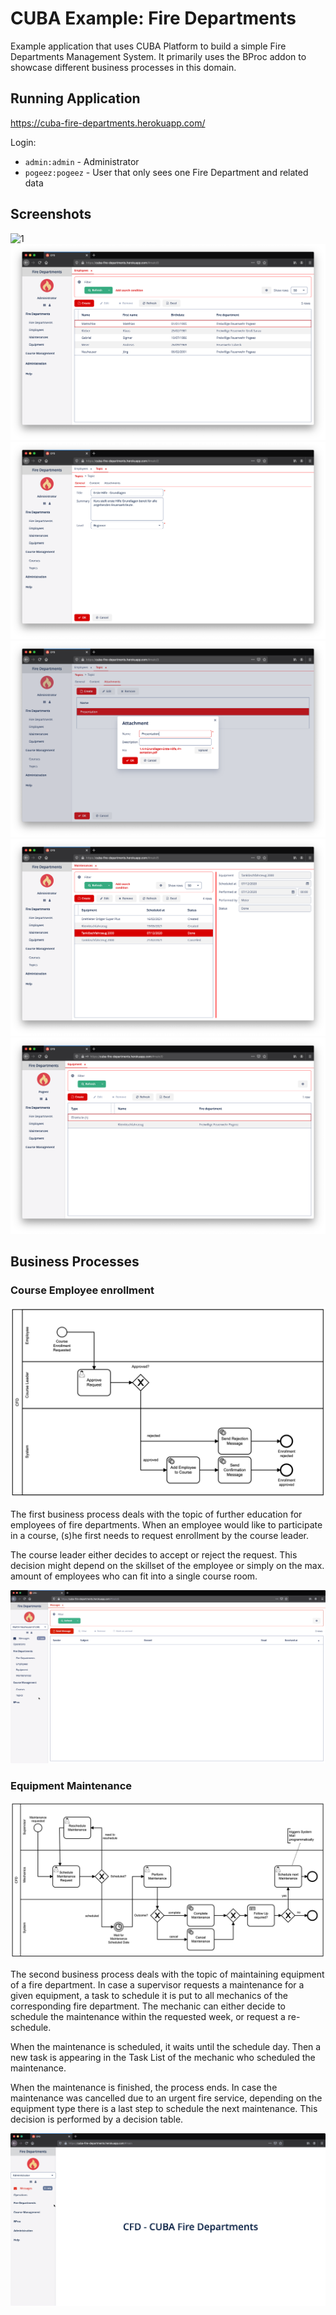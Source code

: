 # CUBA Example: Fire Departments

Example application that uses CUBA Platform to build a simple Fire Departments Management System. It primarily uses the BProc addon to showcase different business processes in this domain.

## Running Application

https://cuba-fire-departments.herokuapp.com/

Login:

* `admin:admin` - Administrator
* `pogeez:pogeez` - User that only sees one Fire Department and related data

## Screenshots

![1](img/1.png)
![2](img/2.png)
![3](img/3.png)
![4](img/4.png)
![5](img/5.png)
![6](img/6.png)

## Business Processes

### Course Employee enrollment


![course enrollment model](img/course-enrollment-model.png)

The first business process deals with the topic of further education for employees of fire departments. When an employee would like to participate in a course, (s)he first needs to request enrollment by the course leader.

The course leader either decides to accept or reject the request. This decision might depend on the skillset of the employee or simply on the max. amount of employees who can fit into a single course room.


![course enrollment example](img/course-enrollment-example.gif)


### Equipment Maintenance


![equipment-maintenance-model](img/equipment-maintenance-model.png)

The second business process deals with the topic of maintaining equipment of a fire department. In case a supervisor requests a maintenance for a given equipment, a task to schedule it is put to all mechanics of the corresponding fire department. The mechanic can either decide to schedule the maintenance within the requested week, or request a re-schedule.

When the maintenance is scheduled, it waits until the schedule day. Then a new task is appearing in the Task List of the mechanic who scheduled the maintenance.

When the maintenance is finished, the process ends. In case the maintenance was cancelled due to an urgent fire service, depending on the equipment type there is a last step to schedule the next maintenance. This decision is performed by a decision table.


![equipment-maintenance-example](img/equipment-maintenance-model.gif)